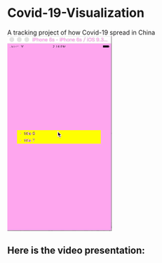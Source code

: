 # Covid-19-Visualization
A tracking project of how Covid-19 spread in China
![image](https://github.com/Yesi-hoang/TaoBaoTopLine/blob/master/Gif/TaoBaoTopLineGif.gif)

## Here is the video presentation:
[presentation]: https://www.youtube.com/watch?v=aqc528sOrFM&t=31s
